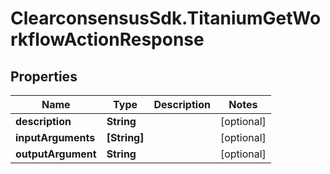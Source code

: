 # ClearconsensusSdk.TitaniumGetWorkflowActionResponse

## Properties

Name | Type | Description | Notes
------------ | ------------- | ------------- | -------------
**description** | **String** |  | [optional] 
**inputArguments** | **[String]** |  | [optional] 
**outputArgument** | **String** |  | [optional] 


